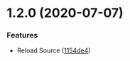 # 1.2.0 (2020-07-07)


### Features

* Reload Source ([1154de4](https://github.com/phandcock/GrampsView/commit/1154de4603e0fff3d935d01d6b4aa3299c82a164))




